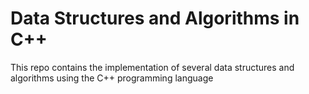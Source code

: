 # Data Structures and Algorithms in C++
This repo contains the implementation of several data structures and algorithms using the C++ programming language
